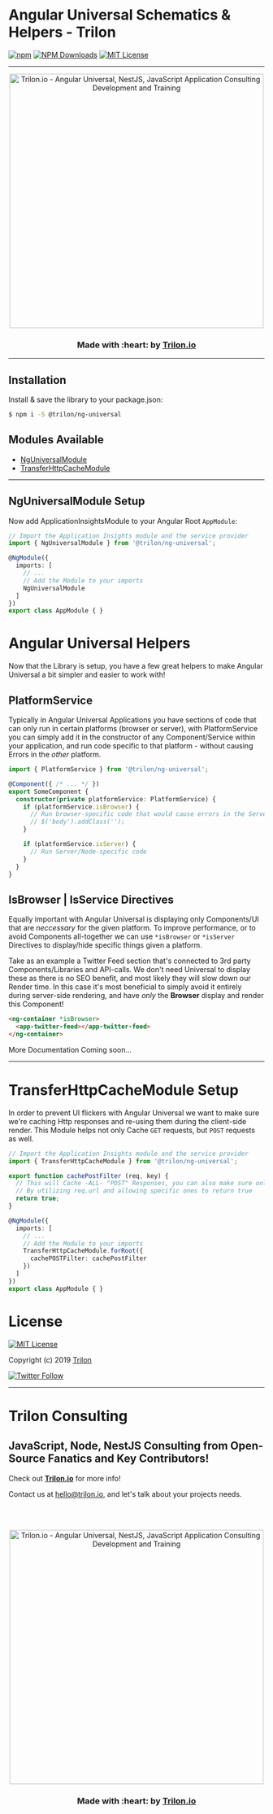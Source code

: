 # Angular Universal Schematics & Helpers - Trilon

[![npm](https://img.shields.io/npm/v/@trilon/ng-universal.svg?label=npm%20version&color=5b1096&style=for-the-badge)](https://www.npmjs.com/@trilon/ng-universal)
[![NPM Downloads](https://img.shields.io/npm/dt/@trilon/ng-universal.svg?color=b31ae7&style=for-the-badge)](https://www.npmjs.com/@trilon/ng-universal)
[![MIT License](https://img.shields.io/badge/license-MIT-blue.svg?style=for-the-badge&color=e51384)](/LICENSE) 

---

<p align="center">
  <a href="https://trilon.io" target="_blank">
        <img width="500" height="auto" src="https://trilon.io/trilon-logo-clear.png" alt="Trilon.io - Angular Universal, NestJS, JavaScript Application Consulting Development and Training">
  </a>
</p>


<h3 align="center"> Made with :heart: by <a href="https://trilon.io">Trilon.io</a></h3>

---

## Installation

Install & save the library to your package.json:

```bash
$ npm i -S @trilon/ng-universal
```

## Modules Available

- [NgUniversalModule](#nguniversalmodule-setup)
- [TransferHttpCacheModule](#transferhttpcachemodule-setup)

---

## NgUniversalModule Setup

Now add ApplicationInsightsModule to your Angular Root `AppModule`:

```typescript
// Import the Application Insights module and the service provider
import { NgUniversalModule } from '@trilon/ng-universal';

@NgModule({
  imports: [
    // ...
    // Add the Module to your imports
    NgUniversalModule
  ]
})
export class AppModule { }
```

# Angular Universal Helpers 

Now that the Library is setup, you have a few great helpers to make Angular Universal a bit simpler and easier to work with!

## PlatformService

Typically in Angular Universal Applications you have sections of code that can only run in certain platforms (browser or server), with PlatformService you can simply add it in the constructor of any Component/Service within your application, and run code specific to that platform - without causing Errors in the _other_ platform.

```ts
import { PlatformService } from '@trilon/ng-universal';

@Component({ /* ... */ })
export SomeComponent {
  constructor(private platformService: PlatformService) {
    if (platformService.isBrowser) {
      // Run browser-specific code that would cause errors in the Server/Node platform!
      // $('body').addClass('');
    }

    if (platformService.isServer) {
      // Run Server/Node-specific code
    }
  }
}

```

## IsBrowser | IsService Directives

Equally important with Angular Universal is displaying only Components/UI that are _neccessary_ for the given platform.  To improve performance, or to avoid Components all-together we can use `*isBrowser` or `*isServer` Directives to display/hide specific things given a platform.

Take as an example a Twitter Feed section that's connected to 3rd party Components/Libraries and API-calls. We don't need Universal to display these as there is no SEO benefit, and most likely they will slow down our Render time.  In this case it's most beneficial to simply avoid it entirely during server-side rendering, and have _only_ the **Browser** display and render this Component!

```html
<ng-container *isBrowser>
  <app-twitter-feed></app-twitter-feed>
</ng-container>
```

More Documentation Coming soon...

---

# TransferHttpCacheModule Setup

In order to prevent UI flickers with Angular Universal we want to make sure we're caching Http responses and re-using them during the client-side render. This Module helps not only Cache `GET` requests, but `POST` requests as well.

```ts
// Import the Application Insights module and the service provider
import { TransferHttpCacheModule } from '@trilon/ng-universal';

export function cachePostFilter (req, key) {
  // This will Cache -ALL- "POST" Responses, you can also make sure only specific requests get cached (or none)
  // By utilizing req.url and allowing specific ones to return true
  return true;
}

@NgModule({
  imports: [
    // ...
    // Add the Module to your imports
    TransferHttpCacheModule.forRoot({
      cachePOSTFilter: cachePostFilter
    })
  ]
})
export class AppModule { }
```


# License

[![MIT License](https://img.shields.io/badge/license-MIT-blue.svg?style=for-the-badge&color=e51384)](/LICENSE) 

Copyright (c) 2019 [Trilon](https://trilon.io)

[![Twitter Follow](https://img.shields.io/twitter/follow/Trilon_io.svg?style=social)](https://twitter.com/Trilon_io)

----

# Trilon Consulting 

## JavaScript, Node, NestJS Consulting from Open-Source Fanatics and Key Contributors!

Check out **[Trilon.io](https://Trilon.io)** for more info! 

Contact us at <hello@trilon.io>, and let's talk about your projects needs.

<br><br>

<p align="center">
  <a href="https://trilon.io" target="_blank">
        <img width="500" height="auto" src="https://trilon.io/trilon-logo-clear.png" alt="Trilon.io - Angular Universal, NestJS, JavaScript Application Consulting Development and Training">
  </a>
</p>

<h3 align="center"> Made with :heart: by <a href="https://trilon.io">Trilon.io</a></h3>
